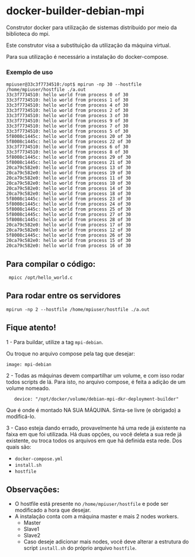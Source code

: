 # docker-builder-debian-mpi
Construtor docker para utilização de sistemas distribuído por meio da biblioteca do mpi.

Este construtor visa a substituição da utilização da máquina virtual.

Para sua utilização é necessário a instalação do docker-compose.

### Exemplo de uso
``` 
mpiuser@33c3f7734510:/opt$ mpirun -np 30 --hostfile /home/mpiuser/hostfile ./a.out
33c3f7734510: hello world from process 0 of 30
33c3f7734510: hello world from process 1 of 30
33c3f7734510: hello world from process 4 of 30
33c3f7734510: hello world from process 2 of 30
33c3f7734510: hello world from process 3 of 30
33c3f7734510: hello world from process 9 of 30
33c3f7734510: hello world from process 7 of 30
33c3f7734510: hello world from process 5 of 30
5f8008c1445c: hello world from process 20 of 30
5f8008c1445c: hello world from process 22 of 30
33c3f7734510: hello world from process 6 of 30
33c3f7734510: hello world from process 8 of 30
5f8008c1445c: hello world from process 29 of 30
5f8008c1445c: hello world from process 21 of 30
20ca79c582e0: hello world from process 13 of 30
20ca79c582e0: hello world from process 19 of 30
20ca79c582e0: hello world from process 11 of 30
20ca79c582e0: hello world from process 10 of 30
20ca79c582e0: hello world from process 14 of 30
20ca79c582e0: hello world from process 18 of 30
5f8008c1445c: hello world from process 23 of 30
5f8008c1445c: hello world from process 24 of 30
5f8008c1445c: hello world from process 25 of 30
5f8008c1445c: hello world from process 27 of 30
5f8008c1445c: hello world from process 28 of 30
20ca79c582e0: hello world from process 17 of 30
20ca79c582e0: hello world from process 12 of 30
5f8008c1445c: hello world from process 26 of 30
20ca79c582e0: hello world from process 15 of 30
20ca79c582e0: hello world from process 16 of 30
```

## Para compilar o código:
``` mpicc /opt/hello_world.c```

## Para rodar entre os servidores
 ``` mpirun -np 2 --hostfile /home/mpiuser/hostfile ./a.out ```


## Fique atento!

1 - Para buildar, utilize a tag ```mpi-debian```.

Ou troque no arquivo compose pela tag que desejar:
```
image: mpi-debian
```
2 - Todas as máquinas devem compartilhar um volume, e com isso rodar todos scripts de lá.
Para isto, no arquivo compose, é feita a adição de um volume nomeado.
```
   device: "/opt/docker/volume/debian-mpi-dkr-deployment-builder" 
```
Que é onde é montado NA SUA MÁQUINA. Sinta-se livre (e obrigado) a modificá-lo.

3 - Caso esteja dando errado, provavelmente há uma rede já existente na faixa em que foi utilizada. Há duas opções, ou você deleta a sua rede já existente, ou troca todos os arquivos em que há definida esta rede. Dos quais são:
 - ```docker-compose.yml```
 - ```install.sh```
 - ```hostfile```

## Observações:
  - O hostfile está presente no  ``` /home/mpiuser/hostfile ``` e pode ser modificado a hora que desejar.
  - A instalação conta com a máquina master e mais 2 nodes workers.
     - Master 
     - Slave1
     - Slave2
     - Caso deseje adicionar mais nodes, você deve alterar a estrutura do script ``` install.sh ``` do próprio arquivo ```hostfile```.
